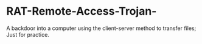 # RAT-Remote-Access-Trojan-
A backdoor into a computer using the client-server method to transfer files; Just for practice.
